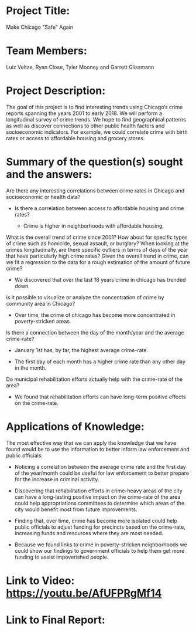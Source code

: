 # Project Title: 
Make Chicago "Safe" Again

# Team Members: 
Luiz Veltze, Ryan Close, Tyler Mooney and Garrett Glissmann

# Project Description: 
The goal of this project is to find interesting trends using Chicago’s crime reports spanning the years 2001 to early 2018. We will perform a longitudinal survey of crime trends. We hope to find geographical patterns as well as discover connections to other public health factors and socioeconomic indicators. For example, we could correlate crime with birth rates or access to affordable housing and grocery stores.

# Summary of the question(s) sought and the answers:
Are there any interesting correlations between crime rates in Chicago and socioeconomic or health data?

  - Is there a correlation between access to affordable housing and crime rates?
  
      - Crime is higher in neighborhoods with affordable housing.
    
What is the overall trend of crime since 2001? How about for specific types of crime such as homicide, sexual assault, or burglary?
When looking at the crimes longitudinally, are there specific outliers in terms of days of the year that have particularly high crime rates? Given the overall trend in crime, can we fit a regression to the data for a rough estimation of the amount of future crime?

  - We discovered that over the last 18 years crime in chicago has trended down.

Is it possible to visualize or analyze the concentration of crime by community area in Chicago?

  - Over time, the crime of chicago has become more concentrated in poverty-stricken areas.
  
Is there a connection between the day of the month/year and the average crime-rate?

  - January 1st has, by far, the highest average crime-rate.
  
  - The first day of each month has a higher crime rate than any other day in the month.
  
Do municipal rehabilitation efforts actually help with the crime-rate of the area?

  - We found that rehabilitation efforts can have long-term positive effects on the crime-rate.
  


# Applications of Knowledge:
The most effective way that we can apply the knowledge that we have found would be to use the information to better inform law enforcement and public officials: 

  - Noticing a correlation between the average crime rate and the first day of the year/month could be useful for law enforcement to better prepare for the increase in criminal activity. 
  
  - Discovering that rehabilitation efforts in crime-heavy areas of the city can have a long-lasting positive impact on the crime-rate of the area could help appropriations committees to determine which areas of the city would benefit most from future improvements.
     
  - Finding that, over time, crime has become more isolated could help public officials to adjust funding for precincts based on the crime-rate, increasing funds and resources where they are most needed.
  
  - Because we found links to crime in poverty-stricken neighborhoods we could show our findings to government officials to help them get more funding to assist impoverished people.

# Link to Video: https://youtu.be/AfUFPRgMf14

# Link to Final Report:


